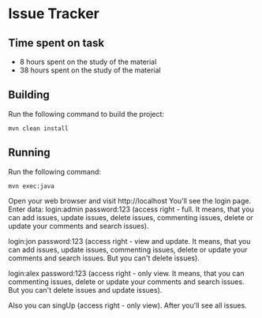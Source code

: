 Issue Tracker
==============================================
## Time spent on task
  * 8 hours spent on the study of the material
  * 38 hours spent on the study of the material 

## Building
Run the following command to build the project:
```
mvn clean install
```

## Running
Run the following command:
```
mvn exec:java
```
Open your web browser and visit http://localhost 
You'll see the login page. 
Enter data: login:admin password:123 (access right - full. It means, that you can add issues, update issues, delete issues, commenting issues, delete or update your comments and search issues).
                                        
login:jon password:123 (access right - view and update. It means, that you can add issues, update issues, commenting issues, delete or update your comments and search issues. But you can't delete issues).

login:alex password:123 (access right - only view. It means, that you can commenting issues, delete or update your comments and search issues. But you can't delete issues and update issues).

Also you can singUp (access right - only view).
After you'll see all issues.
